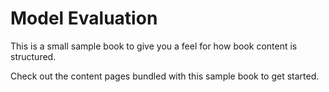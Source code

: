 Model Evaluation
============================

This is a small sample book to give you a feel for how book content is
structured.

Check out the content pages bundled with this sample book to get started.
